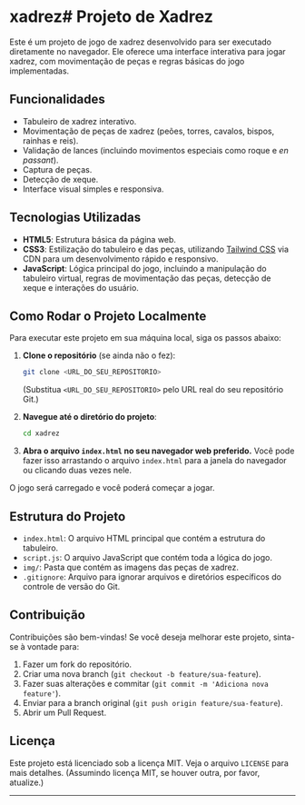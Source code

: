 # xadrez# Projeto de Xadrez

Este é um projeto de jogo de xadrez desenvolvido para ser executado diretamente no navegador. Ele oferece uma interface interativa para jogar xadrez, com movimentação de peças e regras básicas do jogo implementadas.

## Funcionalidades

- Tabuleiro de xadrez interativo.
- Movimentação de peças de xadrez (peões, torres, cavalos, bispos, rainhas e reis).
- Validação de lances (incluindo movimentos especiais como roque e *en passant*).
- Captura de peças.
- Detecção de xeque.
- Interface visual simples e responsiva.

## Tecnologias Utilizadas

- **HTML5**: Estrutura básica da página web.
- **CSS3**: Estilização do tabuleiro e das peças, utilizando [Tailwind CSS](https://tailwindcss.com/) via CDN para um desenvolvimento rápido e responsivo.
- **JavaScript**: Lógica principal do jogo, incluindo a manipulação do tabuleiro virtual, regras de movimentação das peças, detecção de xeque e interações do usuário.

## Como Rodar o Projeto Localmente

Para executar este projeto em sua máquina local, siga os passos abaixo:

1.  **Clone o repositório** (se ainda não o fez):
    ```bash
    git clone <URL_DO_SEU_REPOSITORIO>
    ```
    (Substitua `<URL_DO_SEU_REPOSITORIO>` pelo URL real do seu repositório Git.)

2.  **Navegue até o diretório do projeto**:
    ```bash
    cd xadrez
    ```

3.  **Abra o arquivo `index.html` no seu navegador web preferido.**
    Você pode fazer isso arrastando o arquivo `index.html` para a janela do navegador ou clicando duas vezes nele.

O jogo será carregado e você poderá começar a jogar.

## Estrutura do Projeto

- `index.html`: O arquivo HTML principal que contém a estrutura do tabuleiro.
- `script.js`: O arquivo JavaScript que contém toda a lógica do jogo.
- `img/`: Pasta que contém as imagens das peças de xadrez.
- `.gitignore`: Arquivo para ignorar arquivos e diretórios específicos do controle de versão do Git.

## Contribuição

Contribuições são bem-vindas! Se você deseja melhorar este projeto, sinta-se à vontade para:

1.  Fazer um fork do repositório.
2.  Criar uma nova branch (`git checkout -b feature/sua-feature`).
3.  Fazer suas alterações e commitar (`git commit -m 'Adiciona nova feature'`).
4.  Enviar para a branch original (`git push origin feature/sua-feature`).
5.  Abrir um Pull Request.

## Licença

Este projeto está licenciado sob a licença MIT. Veja o arquivo `LICENSE` para mais detalhes. (Assumindo licença MIT, se houver outra, por favor, atualize.)

---